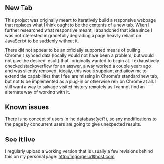 New Tab
----------
This project was originally meant to iteratively build a responsive webpage that replaces what I think ought to be the contents of a new tab.  When I further researched what responsive meant, I abandoned that idea since I was not interested in gracefully degrading a page heavily reliant on JavaScript to be suddenly without it.

There did not appear to be an officially supported means of pulling Chrome's synced data (locally would not have been a problem, but would not give the desired result) that I originally wanted to begin at. I exhaustively checked stackoverflow for an answer, a way worked a couple years ago and was silently removed. Ideally, this would supplant and allow me to extend the capabilities that I feel are missing in Chrome's standard new tab, but not to be implemented as a plug-in or otherwise rely on Chrome at all. I still want a way to salvage visited history remotely as I cannot find an alternate way of working with it.

Known issues
--------
There is no concept of users in the database(yet?), so any modifications to the page by concurrent users are going to give unexpected results.

See it live
---------
I regularly upload a working version that is usually a few revisions behind this on my personal page: http://mgorgei.x10host.com